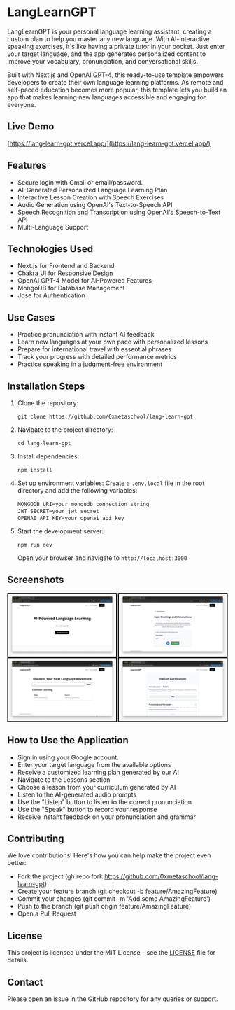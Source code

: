 # LangLearnGPT
LangLearnGPT is your personal language learning assistant, creating a custom plan to help you master any new language. With AI-interactive speaking exercises, it's like having a private tutor in your pocket. Just enter your target language, and the app generates personalized content to improve your vocabulary, pronunciation, and conversational skills.

Built with Next.js and OpenAI GPT-4, this ready-to-use template empowers developers to create their own language learning platforms. As remote and self-paced education becomes more popular, this template lets you build an app that makes learning new languages accessible and engaging for everyone.


## Live Demo

[https://lang-learn-gpt.vercel.app/](https://lang-learn-gpt.vercel.app/)

## Features
- Secure login with Gmail or email/password.
- AI-Generated Personalized Language Learning Plan
- Interactive Lesson Creation with Speech Exercises
- Audio Generation using OpenAI's Text-to-Speech API
- Speech Recognition and Transcription using OpenAI's Speech-to-Text API
- Multi-Language Support

## Technologies Used
- Next.js for Frontend and Backend
- Chakra UI for Responsive Design
- OpenAI GPT-4 Model for AI-Powered Features
- MongoDB for Database Management
- Jose for Authentication

## Use Cases
- Practice pronunciation with instant AI feedback
- Learn new languages at your own pace with personalized lessons
- Prepare for international travel with essential phrases
- Track your progress with detailed performance metrics
- Practice speaking in a judgment-free environment

## Installation Steps

1. Clone the repository:
   ```
   git clone https://github.com/0xmetaschool/lang-learn-gpt
   ```

2. Navigate to the project directory:
   ```
   cd lang-learn-gpt
   ```

3. Install dependencies:
   ```
   npm install
   ```

4. Set up environment variables:
  Create a `.env.local` file in the root directory and add the following variables:
     ```
     MONGODB_URI=your_mongodb_connection_string
     JWT_SECRET=your_jwt_secret  
     OPENAI_API_KEY=your_openai_api_key
     ```

4. Start the development server:
   ```
   npm run dev
   ```
   Open your browser and navigate to `http://localhost:3000`

## Screenshots

<div style="display: flex; justify-content: space-between;">
  <img src="https://github.com/0xmetaschool/lang-learn-gpt/blob/main/screenshots/lang-learn-gpt-template-homepage.png?raw=true" alt="LangLearnGPT Homepage screenshot" style="width: 49%; border: 2px solid black;" />
  <img src="https://github.com/0xmetaschool/lang-learn-gpt/blob/main/screenshots/lang-learn-gpt-template-lesson.png?raw=true" alt="LangLearnGPT Lesson screenshot" style="width: 49%; border: 2px solid black;" />
</div>
<div style="display: flex; justify-content: space-between;">
  <img src="https://github.com/0xmetaschool/lang-learn-gpt/blob/main/screenshots/lang-learn-gpt-template-select-language.png?raw=true" alt="LangLearnGPT Select Language screenshot" style="width: 49%; border: 2px solid black;" />
  <img src="https://github.com/0xmetaschool/lang-learn-gpt/blob/main/screenshots/lang-learn-gpt-template-curriculum.png?raw=true" alt="LangLearnGPT Curriculum screenshot" style="width: 49%; border: 2px solid black;" />
</div>

## How to Use the Application

- Sign in using your Google account.
- Enter your target language from the available options
- Receive a customized learning plan generated by our AI
- Navigate to the Lessons section
- Choose a lesson from your curriculum generated by AI
- Listen to the AI-generated audio prompts
- Use the "Listen" button to listen to the correct pronunciation
- Use the "Speak" button to record your response
- Receive instant feedback on your pronunciation and grammar

## Contributing

We love contributions! Here's how you can help make the project even better:

- Fork the project (gh repo fork https://github.com/0xmetaschool/lang-learn-gpt)
- Create your feature branch (git checkout -b feature/AmazingFeature)
- Commit your changes (git commit -m 'Add some AmazingFeature')
- Push to the branch (git push origin feature/AmazingFeature)
- Open a Pull Request

## License

This project is licensed under the MIT License - see the [LICENSE](https://github.com/0xmetaschool/lang-learn-gpt/blob/main/LICENSE) file for details.

## Contact
Please open an issue in the GitHub repository for any queries or support.

